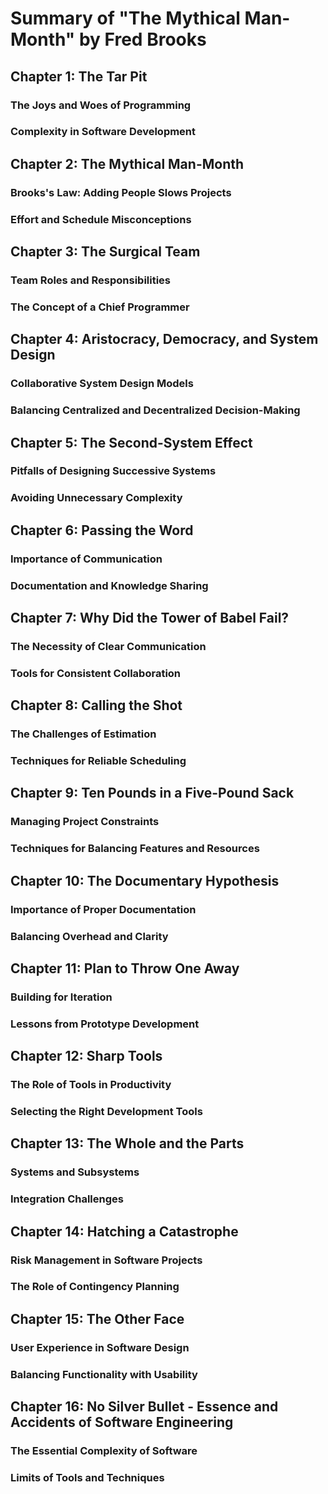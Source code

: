 # Summary of "The Mythical Man-Month" by Fred Brooks

## Chapter 1: The Tar Pit
### The Joys and Woes of Programming
### Complexity in Software Development

## Chapter 2: The Mythical Man-Month
### Brooks's Law: Adding People Slows Projects
### Effort and Schedule Misconceptions

## Chapter 3: The Surgical Team
### Team Roles and Responsibilities
### The Concept of a Chief Programmer

## Chapter 4: Aristocracy, Democracy, and System Design
### Collaborative System Design Models
### Balancing Centralized and Decentralized Decision-Making

## Chapter 5: The Second-System Effect
### Pitfalls of Designing Successive Systems
### Avoiding Unnecessary Complexity

## Chapter 6: Passing the Word
### Importance of Communication
### Documentation and Knowledge Sharing

## Chapter 7: Why Did the Tower of Babel Fail?
### The Necessity of Clear Communication
### Tools for Consistent Collaboration

## Chapter 8: Calling the Shot
### The Challenges of Estimation
### Techniques for Reliable Scheduling

## Chapter 9: Ten Pounds in a Five-Pound Sack
### Managing Project Constraints
### Techniques for Balancing Features and Resources

## Chapter 10: The Documentary Hypothesis
### Importance of Proper Documentation
### Balancing Overhead and Clarity

## Chapter 11: Plan to Throw One Away
### Building for Iteration
### Lessons from Prototype Development

## Chapter 12: Sharp Tools
### The Role of Tools in Productivity
### Selecting the Right Development Tools

## Chapter 13: The Whole and the Parts
### Systems and Subsystems
### Integration Challenges

## Chapter 14: Hatching a Catastrophe
### Risk Management in Software Projects
### The Role of Contingency Planning

## Chapter 15: The Other Face
### User Experience in Software Design
### Balancing Functionality with Usability

## Chapter 16: No Silver Bullet - Essence and Accidents of Software Engineering
### The Essential Complexity of Software
### Limits of Tools and Techniques

